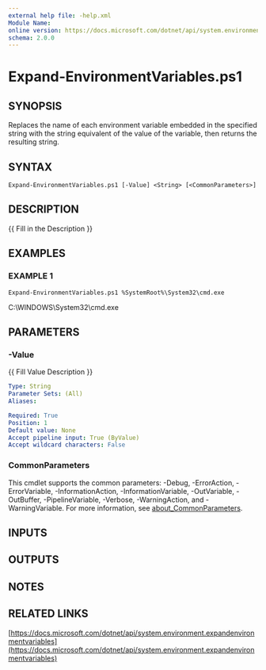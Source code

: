 ```yaml
---
external help file: -help.xml
Module Name:
online version: https://docs.microsoft.com/dotnet/api/system.environment.expandenvironmentvariables
schema: 2.0.0
---
```


# Expand-EnvironmentVariables.ps1

## SYNOPSIS
Replaces the name of each environment variable embedded in the specified string with the string equivalent of the value of the variable, then returns the resulting string.

## SYNTAX

```
Expand-EnvironmentVariables.ps1 [-Value] <String> [<CommonParameters>]
```

## DESCRIPTION
{{ Fill in the Description }}

## EXAMPLES

### EXAMPLE 1
```
Expand-EnvironmentVariables.ps1 %SystemRoot%\System32\cmd.exe
```

C:\WINDOWS\System32\cmd.exe

## PARAMETERS

### -Value
{{ Fill Value Description }}

```yaml
Type: String
Parameter Sets: (All)
Aliases:

Required: True
Position: 1
Default value: None
Accept pipeline input: True (ByValue)
Accept wildcard characters: False
```

### CommonParameters
This cmdlet supports the common parameters: -Debug, -ErrorAction, -ErrorVariable, -InformationAction, -InformationVariable, -OutVariable, -OutBuffer, -PipelineVariable, -Verbose, -WarningAction, and -WarningVariable. For more information, see [about_CommonParameters](http://go.microsoft.com/fwlink/?LinkID=113216).

## INPUTS

## OUTPUTS

## NOTES

## RELATED LINKS

[https://docs.microsoft.com/dotnet/api/system.environment.expandenvironmentvariables](https://docs.microsoft.com/dotnet/api/system.environment.expandenvironmentvariables)

